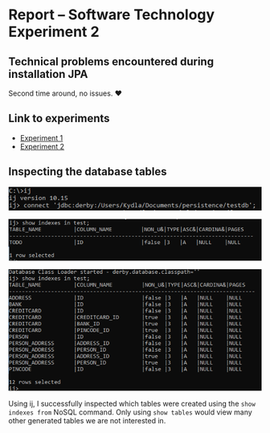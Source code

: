 # Report – Software Technology Experiment 2
## Technical problems encountered during installation JPA
Second time around, no issues. :heart:

## Link to experiments
* [Experiment 1](https://github.com/MartinKydland/dat250/tree/master/expa2/expa2-exp1/jpa-basic)
* [Experiment 2](https://github.com/MartinKydland/dat250/tree/master/expa2/expa2-exp2/jpa-basic)

## Inspecting the database tables
![Connecting to a database](expa2/assets/connecting_to_database.png)

![Inspecting tables from experiment 1](expa2/assets/viewing-all-tables.png)

![Inspecting tables from experiment 2](expa2/assets/viewing-all-tables-bank.png)

Using ij, I successfully inspected which tables were created using the `show indexes from` NoSQL command. Only using `show tables` would view many other generated tables we are not interested in.